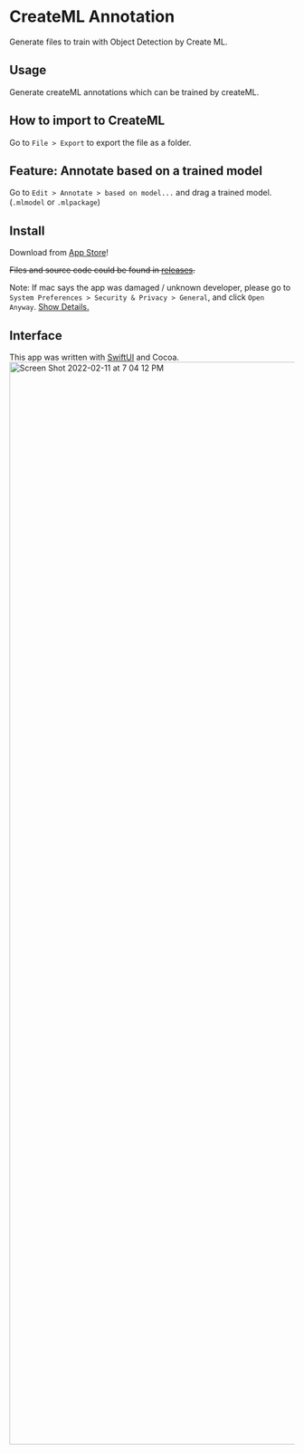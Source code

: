 # CreateML Annotation
Generate files to train with Object Detection by Create ML.

## Usage
Generate createML annotations which can be trained by createML.

## How to import to CreateML
Go to `File > Export` to export the file as a folder.

## Feature: Annotate based on a trained model
Go to `Edit > Annotate > based on model...` and drag a trained model. (`.mlmodel` or `.mlpackage`)

## Install
Download from [App Store](https://apps.apple.com/au/app/annotationcreater/id1623375683?mt=12)!

~~Files and source code could be found in [releases](https://github.com/Vaida12345/Annotation/releases).~~

Note: If mac says the app was damaged / unknown developer, please go to `System Preferences > Security & Privacy > General`, and click `Open Anyway`. [Show Details.](https://github.com/Vaida12345/Annotation/wiki#why-i-cant-open-the-app)

## Interface
This app was written with [SwiftUI](https://developer.apple.com/xcode/swiftui/) and Cocoa.
<img width="1912" alt="Screen Shot 2022-02-11 at 7 04 12 PM" src="https://user-images.githubusercontent.com/91354917/153581144-f80bccf5-3e04-453d-b46f-c26d8dcddc8a.png">

